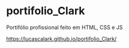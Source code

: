 # portifolio_Clark
Portifólio profissional feito em HTML, CSS e JS

https://lucascalark.github.io/portifolio_Clark/
